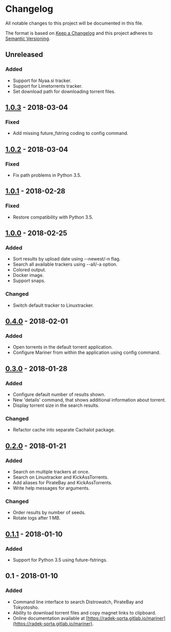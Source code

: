 # Changelog

All notable changes to this project will be documented in this file.

The format is based on [Keep a Changelog](http://keepachangelog.com/en/1.0.0/)
and this project adheres to [Semantic Versioning](http://semver.org/spec/v2.0.0.html).

## Unreleased
### Added
- Support for Nyaa.si tracker.
- Support for Limetorrents tracker.
- Set download path for downloading torrent files.

## [1.0.3] - 2018-03-04
### Fixed
- Add missing future_fstring coding to config command.

## [1.0.2] - 2018-03-04
### Fixed
- Fix path problems in Python 3.5.

## [1.0.1] - 2018-02-28
### Fixed
- Restore compatibility with Python 3.5.

## [1.0.0] - 2018-02-25
### Added
- Sort results by upload date using --newest/-n flag.
- Search all available trackers using --all/-a option.
- Colored output.
- Docker image.
- Support snaps.

### Changed
- Switch default tracker to Linuxtracker.

## [0.4.0] - 2018-02-01
### Added
- Open torrents in the default torrent application.
- Configure Mariner from within the application using config command.

## [0.3.0] - 2018-01-28
### Added
- Configure default number of results shown.
- New 'details' command, that shows additional information about torrent.
- Display torrent size in the search results.

### Changed
- Refactor cache into separate Cachalot package.

## [0.2.0] - 2018-01-21
### Added
- Search on multiple trackers at once.
- Search on Linuxtracker and KickAssTorrents.
- Add aliases for PirateBay and KickAssTorrents.
- Write help messages for arguments.

### Changed
- Order results by number of seeds.
- Rotate logs after 1 MB.

## [0.1.1] - 2018-01-10
### Added
- Support for Python 3.5 using future-fstrings.

## 0.1 - 2018-01-10
### Added
- Command line interface to search Distrowatch, PirateBay and Tokyotosho.
- Ability to download torrent files and copy magnet links to clipboard.
- Online documentation available at [https://radek-sprta.gitlab.io/mariner](https://radek-sprta.gitlab.io/mariner).

[0.1.1]: https://gitlab.com/radek-sprta/mariner/compare/v0.1.0...v0.1.1
[0.2.0]: https://gitlab.com/radek-sprta/mariner/compare/v0.1.1...v0.2.0
[0.3.0]: https://gitlab.com/radek-sprta/mariner/compare/v0.2.0...v0.3.0
[0.4.0]: https://gitlab.com/radek-sprta/mariner/compare/v0.3.0...v0.4.0
[1.0.0]: https://gitlab.com/radek-sprta/mariner/compare/v0.4.0...v1.0.0
[1.0.1]: https://gitlab.com/radek-sprta/mariner/compare/v1.0.0...v1.0.1
[1.0.2]: https://gitlab.com/radek-sprta/mariner/compare/v1.0.1...v1.0.2
[1.0.3]: https://gitlab.com/radek-sprta/mariner/compare/v1.0.2...v1.0.3
